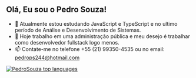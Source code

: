  ##  Olá, Eu sou o Pedro Souza!
- 🌱 Atualmente estou estudando JavaScript e TypeScript e no ultimo período de Análise e Desenvolvimento de Sistemas.
- 🔭 Hoje trabalho em uma administração pública e meu desejo é trabalhar como desenvolvedor fullstack logo menos.
- 📫 Contate-me no telefone +55 (21) 99350-4535 ou no email: pedrops244@hotmail.com

[![PedroSouza top languages](https://github-readme-stats.vercel.app/api/top-langs/?username=pedrops244&theme=blue-white)](https://github.com/anuraghazra/github-readme-stats)
